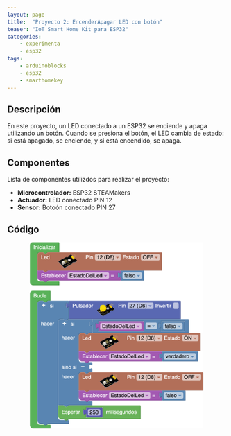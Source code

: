 ```yaml
---
layout: page
title:  "Proyecto 2: EncenderApagar LED con botón"
teaser: "IoT Smart Home Kit para ESP32"
categories:
    - experimenta
    - esp32
tags:
    - arduinoblocks
    - esp32
    - smarthomekey
---
```


## Descripción
En este proyecto, un LED conectado a un ESP32 se enciende y apaga utilizando un botón. Cuando se presiona el botón, el LED cambia de estado: si está apagado, se enciende, y si está encendido, se apaga.

## Componentes
Lista de componentes utilizdos para realizar el proyecto:
- **Microcontrolador:** ESP32 STEAMakers
- **Actuador:** LED conectado PIN 12
- **Sensor:** Botoón conectado PIN 27 

## Código 
<p align="center">
    <img src="/images/experimenta/esp32/Proyectos/Proyecto2.png" alt="Proyecto 2" width="400"/>
</p>
